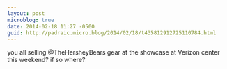 ```yaml
---
layout: post
microblog: true
date: 2014-02-18 11:27 -0500
guid: http://padraic.micro.blog/2014/02/18/t435812912725110784.html
---
```

you all selling @TheHersheyBears gear at the showcase at Verizon center this weekend? if so where?
